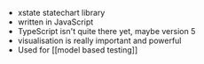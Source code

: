 - xstate statechart library
- written in JavaScript
- TypeScript isn't quite there yet, maybe version 5
- visualisation is really important and powerful
- Used for [[model based testing]]
